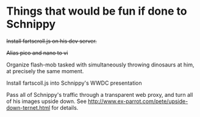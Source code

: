 Things that would be fun if done to Schnippy
===========================================
<del>Install fartscroll.js on his dev server.</del><br />

<del>Alias pico and nano to vi</del><br />

Organize flash-mob tasked with simultaneously throwing dinosaurs at him, at precisely the same moment. <br />

Install fartscoll.js into Schnippy's WWDC presentation

Pass all of Schnippy's traffic through a transparent web proxy, and turn all of his images upside down.  See http://www.ex-parrot.com/pete/upside-down-ternet.html for details. 
